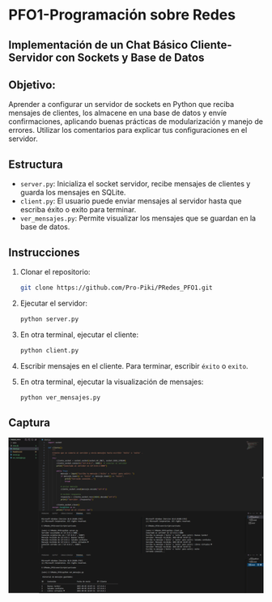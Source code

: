 ﻿# PFO1-Programación sobre Redes

## Implementación de un Chat Básico Cliente-Servidor con Sockets y Base de Datos

## Objetivo:
Aprender a configurar un servidor de sockets en Python que reciba mensajes de clientes,
los almacene en una base de datos y envíe confirmaciones, aplicando buenas prácticas de
modularización y manejo de errores.
Utilizar los comentarios para explicar tus configuraciones en el servidor.

## Estructura
- `server.py`: Inicializa el socket servidor, recibe mensajes de clientes y guarda los mensajes en SQLite.
- `client.py`: El usuario puede enviar mensajes al servidor hasta que escriba éxito o exito para terminar.
- `ver_mensajes.py`: Permite visualizar los mensajes que se guardan en la base de datos.

## Instrucciones

1. Clonar el repositorio:
   ```bash
   git clone https://github.com/Pro-Piki/PRedes_PFO1.git
   ```

2. Ejecutar el servidor:
   ```bash
   python server.py
   ```

3. En otra terminal, ejecutar el cliente:
   ```bash
   python client.py
   ```

4. Escribir mensajes en el cliente. Para terminar, escribir `éxito` o `exito`.

5. En otra terminal, ejecutar la visualización de mensajes:
   ```bash
   python ver_mensajes.py
   ```

## Captura
![Captura de la de conexión y db](CapturaTerminales.png)